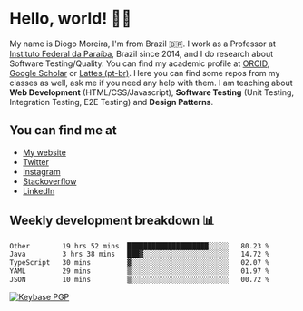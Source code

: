 # Hello, world! 👋🏻

My name is Diogo Moreira, I'm from Brazil 🇧🇷. I work as a Professor at [Instituto Federal da Paraíba](https://ifpb.edu.br), Brazil since 2014, and I do research about Software Testing/Quality. You can find my academic profile at [ORCID](https://orcid.org/0000-0003-1803-6565), [Google Scholar](https://scholar.google.com.br/citations?hl=pt-BR&user=DlSdlvEAAAAJ) or [Lattes (pt-br)](http://buscatextual.cnpq.br/buscatextual/visualizacv.do?id=K4384159A1). Here you can find some repos from my classes as well, ask me if you need any help with them. I am teaching about **Web Development** (HTML/CSS/Javascript), **Software Testing** (Unit Testing, Integration Testing, E2E Testing) and **Design Patterns**.

## You can find me at
- [My website](https://diogodmoreira.com)
- [Twitter](https://twitter.com/diogodmoreira)
- [Instagram](https://instagram.com/diogo.dmoreira)
- [Stackoverflow](https://stackoverflow.com/users/1541533/diogo-moreira)
- [LinkedIn](https://linkedin.com/in/diogodmoreira)

## Weekly development breakdown 📊

<!--START_SECTION:waka-->

```txt
Other        19 hrs 52 mins  ████████████████████░░░░░   80.23 %
Java         3 hrs 38 mins   ███▓░░░░░░░░░░░░░░░░░░░░░   14.72 %
TypeScript   30 mins         ▓░░░░░░░░░░░░░░░░░░░░░░░░   02.07 %
YAML         29 mins         ▒░░░░░░░░░░░░░░░░░░░░░░░░   01.97 %
JSON         10 mins         ▒░░░░░░░░░░░░░░░░░░░░░░░░   00.72 %
```

<!--END_SECTION:waka-->

[![Keybase PGP](https://img.shields.io/keybase/pgp/diogomoreira?style=flat-square)](https://keybase.io/diogomoreira)
